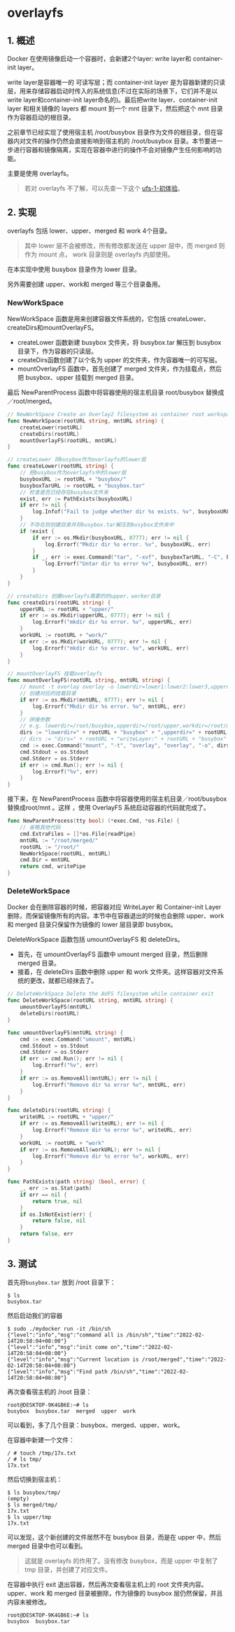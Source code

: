 # overlayfs

## 1. 概述

Docker 在使用镜像启动一个容器时，会新建2个layer: write layer和 container-init layer。

write layer是容器唯一的 可读写层；而 container-init layer 是为容器新建的只读层，用来存储容器启动时传入的系统信息(不过在实际的场景下，它们并不是以write layer和container-init layer命名的)。最后把write layer、container-init layer 和相关镜像的 layers 都 mount 到一个 mnt 目录下，然后把这个 mnt 目录作为容器启动的根目录。

之前章节已经实现了使用宿主机 /root/busybox 目录作为文件的根目录，但在容器内对文件的操作仍然会直接影响到宿主机的 /root/busybox 目录。本节要进一步进行容器和镜像隔离，实现在容器中进行的操作不会对镜像产生任何影响的功能。

主要是使用 overlayfs。

> 若对 overlayfs 不了解，可以先查一下这个 [ufs-1-初体验](https://github.com/lixd/daily-notes/blob/master/Golang/mydocker/%E5%9F%BA%E7%A1%80%E7%9F%A5%E8%AF%86/3-ufs-1%E5%88%9D%E4%BD%93%E9%AA%8C.md)。



## 2. 实现

overlayfs 包括 lower、upper、merged 和 work 4个目录。

> 其中 lower 层不会被修改，所有修改都发送在 upper 层中，而 merged 则作为 mount 点， work 目录则是 overlayfs 内部使用。

在本实现中使用 busybox 目录作为 lower 目录。

另外需要创建 upper、work和 merged 等三个目录备用。



### NewWorkSpace 

NewWorkSpace 函数是用来创建容器文件系统的，它包括 createLower、createDirs和mountOverlayFS。

* createLower 函数新建 busybox 文件夹，将 busybox.tar 解压到 busybox 目录下，作为容器的只读层。
* createDirs函数创建了以个名为 upper 的文件夹，作为容器唯一的可写层。
* mountOverlayFS 函数中，首先创建了 merged 文件夹，作为挂载点，然后把 busybox、upper 挂载到 merged 目录。

最后 NewParentProcess 函数中将容器使用的宿主机目录 root/busybox 替换成／root/merged。

```go
// NewWorkSpace Create an Overlay2 filesystem as container root workspace
func NewWorkSpace(rootURL string, mntURL string) {
	createLower(rootURL)
	createDirs(rootURL)
	mountOverlayFS(rootURL, mntURL)
}

// createLower 将busybox作为overlayfs的lower层
func createLower(rootURL string) {
	// 把busybox作为overlayfs中的lower层
	busyboxURL := rootURL + "busybox/"
	busyboxTarURL := rootURL + "busybox.tar"
	// 检查是否已经存在busybox文件夹
	exist, err := PathExists(busyboxURL)
	if err != nil {
		log.Infof("Fail to judge whether dir %s exists. %v", busyboxURL, err)
	}
	// 不存在则创建目录并将busybox.tar解压到busybox文件夹中
	if !exist {
		if err := os.Mkdir(busyboxURL, 0777); err != nil {
			log.Errorf("Mkdir dir %s error. %v", busyboxURL, err)
		}
		if _, err := exec.Command("tar", "-xvf", busyboxTarURL, "-C", busyboxURL).CombinedOutput(); err != nil {
			log.Errorf("Untar dir %s error %v", busyboxURL, err)
		}
	}
}

// createDirs 创建overlayfs需要的的upper、worker目录
func createDirs(rootURL string) {
	upperURL := rootURL + "upper/"
	if err := os.Mkdir(upperURL, 0777); err != nil {
		log.Errorf("mkdir dir %s error. %v", upperURL, err)
	}
	workURL := rootURL + "work/"
	if err := os.Mkdir(workURL, 0777); err != nil {
		log.Errorf("mkdir dir %s error. %v", workURL, err)
	}
}

// mountOverlayFS 挂载overlayfs
func mountOverlayFS(rootURL string, mntURL string) {
	// mount -t overlay overlay -o lowerdir=lower1:lower2:lower3,upperdir=upper,workdir=work merged
	// 创建对应的挂载目录
	if err := os.Mkdir(mntURL, 0777); err != nil {
		log.Errorf("Mkdir dir %s error. %v", mntURL, err)
	}
	// 拼接参数
	// e.g. lowerdir=/root/busybox,upperdir=/root/upper,workdir=/root/merged
	dirs := "lowerdir=" + rootURL + "busybox" + ",upperdir=" + rootURL + "upper" + ",workdir=" + rootURL + "work"
	// dirs := "dirs=" + rootURL + "writeLayer:" + rootURL + "busybox"
	cmd := exec.Command("mount", "-t", "overlay", "overlay", "-o", dirs, mntURL)
	cmd.Stdout = os.Stdout
	cmd.Stderr = os.Stderr
	if err := cmd.Run(); err != nil {
		log.Errorf("%v", err)
	}
}
```

接下来，在 NewParentProcess 函数中将容器使用的宿主机目录／root/busybox 替换成root/mnt 。这样 ，使用 OverlayFS 系统启动容器的代码就完成了。

```go
func NewParentProcess(tty bool) (*exec.Cmd, *os.File) {
	// 省略其他代码
	cmd.ExtraFiles = []*os.File{readPipe}
	mntURL := "/root/merged/"
	rootURL := "/root/"
	NewWorkSpace(rootURL, mntURL)
	cmd.Dir = mntURL
	return cmd, writePipe
}
```



### DeleteWorkSpace 

Docker 会在删除容器的时候，把容器对应 WriteLayer 和 Container-init Layer 删除，而保留镜像所有的内容。本节中在容器退出的时候也会删除 upper、work 和 merged 目录只保留作为镜像的 lower 层目录即 busybox。

DeleteWorkSpace 函数包括 umountOverlayFS 和 deleteDirs。

* 首先，在 umountOverlayFS 函数中 umount merged 目录，然后删除 merged 目录。
* 接着，在 deleteDirs 函数中删除 upper 和 work 文件夹。这样容器对文件系统的更改，就都已经抹去了。

```go
// DeleteWorkSpace Delete the AUFS filesystem while container exit
func DeleteWorkSpace(rootURL string, mntURL string) {
	umountOverlayFS(mntURL)
	deleteDirs(rootURL)
}

func umountOverlayFS(mntURL string) {
	cmd := exec.Command("umount", mntURL)
	cmd.Stdout = os.Stdout
	cmd.Stderr = os.Stderr
	if err := cmd.Run(); err != nil {
		log.Errorf("%v", err)
	}
	if err := os.RemoveAll(mntURL); err != nil {
		log.Errorf("Remove dir %s error %v", mntURL, err)
	}
}

func deleteDirs(rootURL string) {
	writeURL := rootURL + "upper/"
	if err := os.RemoveAll(writeURL); err != nil {
		log.Errorf("Remove dir %s error %v", writeURL, err)
	}
	workURL := rootURL + "work"
	if err := os.RemoveAll(workURL); err != nil {
		log.Errorf("Remove dir %s error %v", workURL, err)
	}
}

func PathExists(path string) (bool, error) {
	_, err := os.Stat(path)
	if err == nil {
		return true, nil
	}
	if os.IsNotExist(err) {
		return false, nil
	}
	return false, err
}

```





## 3. 测试

首先将`busybox.tar` 放到 /root 目录下：

```shell
$ ls
busybox.tar
```

然后启动我们的容器

```shell
$ sudo ./mydocker run -it /bin/sh
{"level":"info","msg":"command all is /bin/sh","time":"2022-02-14T20:58:04+08:00"}
{"level":"info","msg":"init come on","time":"2022-02-14T20:58:04+08:00"}
{"level":"info","msg":"Current location is /root/merged","time":"2022-02-14T20:58:04+08:00"}
{"level":"info","msg":"Find path /bin/sh","time":"2022-02-14T20:58:04+08:00"}
```

再次查看宿主机的 /root 目录：

```shell
root@DESKTOP-9K4GB6E:~# ls
busybox  busybox.tar  merged  upper  work
```

可以看到，多了几个目录：busybox、merged、upper、work。



在容器中新建一个文件：

```shell
/ # touch /tmp/17x.txt
/ # ls tmp/
17x.txt
```

然后切换到宿主机：

```shell
$ ls busybox/tmp/
(empty)
$ ls merged/tmp/
17x.txt
$ ls upper/tmp
17x.txt
```

可以发现，这个新创建的文件居然不在 busybox 目录，而是在 upper 中，然后 merged 目录中也可以看到。

> 这就是 overlayfs 的作用了。没有修改 busybox，而是 upper 中复制了 tmp 目录，并创建了对应文件。

在容器中执行 exit 退出容器，然后再次查看宿主机上的 root 文件夹内容。 upper、work 和 merged 目录被删除，作为镜像的 busybox 层仍然保留，并且内容未被修改。

```shell
root@DESKTOP-9K4GB6E:~# ls
busybox  busybox.tar
```



